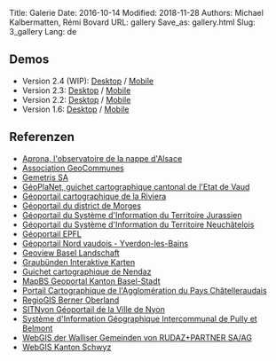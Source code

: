 Title: Galerie
Date: 2016-10-14
Modified: 2018-11-28
Authors: Michael Kalbermatten, Rémi Bovard
URL: gallery
Save_as: gallery.html
Slug: 3_gallery
Lang: de

## Demos

* Version 2.4 (WIP): [Desktop](https://geomapfish-demo-dc.camptocamp.com/2.4/?lang=de) / [Mobile](https://geomapfish-demo-dc.camptocamp.com/2.4/mobile/?lang=de)
* Version 2.3: [Desktop](https://geomapfish-demo.camptocamp.com/2.3/?lang=de) / [Mobile](https://geomapfish-demo.camptocamp.com/2.3/mobile/?lang=de)
* Version 2.2: [Desktop](https://geomapfish-demo.camptocamp.net/2.2/?lang=de) / [Mobile](https://geomapfish-demo.camptocamp.net/2.2/mobile/?lang=de)
* Version 1.6: [Desktop](https://geomapfish-demo.camptocamp.net/1.6/) / [Mobile](https://geomapfish-demo.camptocamp.net/1.6/mobile/)

## Referenzen

* [Aprona, l'observatoire de la nappe d'Alsace](https://carto.aprona.net/)
* [Association GeoCommunes](http://www.geocommunes.ch/references/)
* [Gemetris SA](http://www.gemetris.ch/prestations#SIG)
* [GéoPlaNet, guichet cartographique cantonal de l'Etat de Vaud](http://www.geo.vd.ch/)
* [Géoportail cartographique de la Riviera](https://map.cartoriviera.ch/)
* [Géoportail du district de Morges](https://map.cjl.ch/)
* [Géoportail du Système d'Information du Territoire Jurassien](https://geo.jura.ch/)
* [Géoportail du Système d'Information du Territoire Neuchâtelois](https://sitn.ne.ch/)
* [Géoportail EPFL](https://geoportail.epfl.ch/)
* [Géoportail Nord vaudois - Yverdon-les-Bains](https://mapnv.ch/)
* [Geoview Basel Landschaft](https://geoview.bl.ch/)
* [Graubünden Interaktive Karten](http://map.geo.gr.ch/)
* [Guichet cartographique de Nendaz](https://nendaz-geoportail.sig.cloud.camptocamp.net/)
* [MapBS Geoportal Kanton Basel-Stadt](https://map.geo.bs.ch/)
* [Portail Cartographique de l'Agglomération du Pays Châtelleraudais](https://carto.grand-chatellerault.fr/)
* [RegioGIS Berner Oberland](http://map.regiogis-beo.ch/)
* [SITNyon Géoportail de la Ville de Nyon](https://map.nyon.ch/)
* [Système d'Information Géographique Intercommunal de Pully et Belmont](https://www.sigip.ch/)
* [WebGIS der Walliser Gemeinden von RUDAZ+PARTNER SA/AG](https://www.vsgis.ch/)
* [WebGIS Kanton Schwyz](https://map.geo.sz.ch/)
